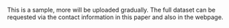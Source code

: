 This is a sample, more will be uploaded gradually.
The full dataset can be requested via the contact information in this paper and also in the webpage.
